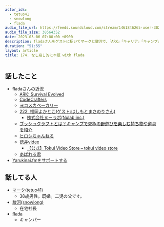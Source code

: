 ```yaml
---
actor_ids:
  - tetuo41
  - snowlong
  - flada
audio_file_url: https://feeds.soundcloud.com/stream/1461846265-user-302747142-yarukinai-174-2023-03-05.mp3
audio_file_size: 38564352
date: 2023-03-06 07:00:00 +0900
description: fladaさんをゲストに招いてマークと駿河で、「ARK」「キャリア」「キャンプ」について話しました。
duration: "51:55"
layout: article
title: 174. なし崩し的に本題 with flada
---
```


## 話したこと
- fladaさんの近況
  - [ARK: Survival Evolved](https://www.spike-chunsoft.co.jp/ark/)
  - [CodeCrafters](https://codecrafters.io/)
  - [ヨコスカベーカリー](https://tabelog.com/kanagawa/A1406/A140601/14010879/)
  - [222. 福岡よかとこ(ゲスト:はしもとまさのりさん)](https://ossan.fm/episode/222)
    - [株式会社ヌーラボ(Nulab inc.)](https://nulab.com/ja/)
  - [ブッシュクラフトとは？キャンプで究極の野遊びを楽しむ持ち物や道具を紹介](https://hinata.me/article/717898972553383033)
  - [ヒロシちゃんねる](https://www.youtube.com/@user-ql1wf8kq1j)
  - [徳井video](https://www.youtube.com/@tokuivideo)
    - [【公式】Tokui Video Store – tokui video store](https://tokuivideo.jp/)
  - [あばれる君](https://www.youtube.com/@abarerukun/videos)
- [Yarukinai.fmをサポートする](https://note.com/tetuo41/circle)

## 話してる人
- [マーク(tetuo41)](https://twitter.com/tetuo41)
  - 38歳男性。既婚。二児の父です。
- [駿河(snowlong)](https://twitter.com/_snowlong)
  - 在宅社長
- [flada](https://twitter.com/flada_auxv)
  - キャンパー
